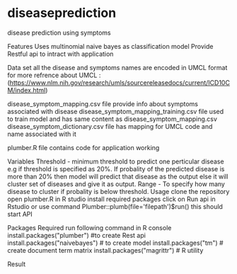 # diseaseprediction
disease prediction using symptoms

Features
Uses multinomial naive bayes as classification model 
Provide Restful api to intract with application

Data set all the disease and symptoms names are encoded in UMCL format for more refrence about UMCL :(https://www.nlm.nih.gov/research/umls/sourcereleasedocs/current/ICD10CM/index.html)

disease_symptom_mapping.csv file provide info about symptoms associated with disease
disease_symptom_mapping_training.csv file used to train model and has same content as disease_symptom_mapping.csv 
disease_symptom_dictionary.csv file has mapping for UMCL code and name associated with it

plumber.R file contains code for application working

Variables
Threshold - minimum threshold to predict one perticular disease e.g if threshold is specified as 20%. If probality of the predicted disease is more than 20% then model will predict that disease as the output else it will cluster set of diseases and give it as output.
Range - To specify how many disease to cluster if probality is below threshold.
Usage
clone the repository 
open plumber.R in R studio 
install required packages
click on Run api in Rstudio or use command 
Plumber::plumb(file='filepath')$run() this should start API

Packages Required
run following command in R console
install.packages("plumber") #to create Rest api
install.packages("naivebayes") # to create model
install.packages("tm") # create document term matrix
install.packages("magrittr") # R utility

Result

 

 






